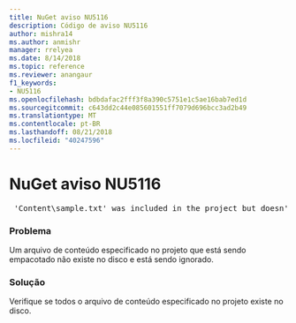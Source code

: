 ```yaml
---
title: NuGet aviso NU5116
description: Código de aviso NU5116
author: mishra14
ms.author: anmishr
manager: rrelyea
ms.date: 8/14/2018
ms.topic: reference
ms.reviewer: anangaur
f1_keywords:
- NU5116
ms.openlocfilehash: bdbdafac2fff3f8a390c5751e1c5ae16bab7ed1d
ms.sourcegitcommit: c643dd2c44e085601551ff7079d696bcc3ad2b49
ms.translationtype: MT
ms.contentlocale: pt-BR
ms.lasthandoff: 08/21/2018
ms.locfileid: "40247596"
---
```

# <a name="nuget-warning-nu5116"></a>NuGet aviso NU5116
<pre> 'Content\sample.txt' was included in the project but doesn't exist. Skipping...</pre>

### <a name="issue"></a>Problema

Um arquivo de conteúdo especificado no projeto que está sendo empacotado não existe no disco e está sendo ignorado.


### <a name="solution"></a>Solução

Verifique se todos o arquivo de conteúdo especificado no projeto existe no disco.

